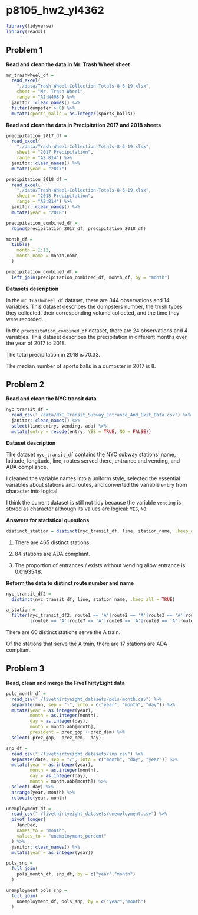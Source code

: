 p8105\_hw2\_yl4362
================

``` r
library(tidyverse)
library(readxl)
```

## Problem 1

**Read and clean the data in Mr. Trash Wheel sheet**

``` r
mr_trashwheel_df = 
  read_excel(
    "./data/Trash-Wheel-Collection-Totals-8-6-19.xlsx", 
    sheet = "Mr. Trash Wheel", 
    range = "A2:N408") %>%
  janitor::clean_names() %>%
  filter(dumpster > 0) %>%
  mutate(sports_balls = as.integer(sports_balls))
```

**Read and clean the data in Precipitation 2017 and 2018 sheets**

``` r
precipitation_2017_df = 
  read_excel(
    "./data/Trash-Wheel-Collection-Totals-8-6-19.xlsx",
    sheet = "2017 Precipitation",
    range = "A2:B14") %>%
  janitor::clean_names() %>%
  mutate(year = "2017")

precipitation_2018_df = 
  read_excel(
    "./data/Trash-Wheel-Collection-Totals-8-6-19.xlsx",
    sheet = "2018 Precipitation",
    range = "A2:B14") %>%
  janitor::clean_names() %>%
  mutate(year = "2018")

precipitation_combined_df =
  rbind(precipitation_2017_df, precipitation_2018_df)

month_df = 
  tibble(
    month = 1:12,
    month_name = month.name
  )

precipitation_combined_df = 
  left_join(precipitation_combined_df, month_df, by = "month")
```

**Datasets description**

In the `mr_trashwheel_df` dataset, there are 344 observations and 14
variables. This dataset describes the dumpsters number, the trush types
they collected, their corresponding volume collected, and the time they
were recorded.

In the `precipitation_combined_df` dataset, there are 24 observations
and 4 variables. This dataset describes the precipitation in different
months over the year of 2017 to 2018.

The total precipitation in 2018 is 70.33.

The median number of sports balls in a dumpster in 2017 is 8.

## Problem 2

**Read and clean the NYC transit data**

``` r
nyc_transit_df = 
  read_csv("./data/NYC_Transit_Subway_Entrance_And_Exit_Data.csv") %>%
  janitor::clean_names() %>%
  select(line:entry, vending, ada) %>%
  mutate(entry = recode(entry, YES = TRUE, NO = FALSE))
```

**Dataset description**

The dataset `nyc_transit_df` contains the NYC subway stations’ name,
latitude, longitude, line, routes served there, entrance and vending,
and ADA compliance.

I cleaned the variable names into a uniform style, selected the
essential variables about stations and routes, and converted the
variable `entry` from character into logical.

I think the current dataset is still not tidy because the variable
`vending` is stored as character although its values are logical: `YES`,
`NO`.

**Answers for statistical questions**

``` r
distinct_station = distinct(nyc_transit_df, line, station_name, .keep_all = TRUE)
```

1.  There are 465 distinct stations.

2.  84 stations are ADA compliant.

3.  The proportion of entrances / exists without vending allow entrance
    is 0.0193548.

**Reform the data to distinct route number and name**

``` r
nyc_transit_df2 = 
  distinct(nyc_transit_df, line, station_name, .keep_all = TRUE)

a_station = 
  filter(nyc_transit_df2, route1 == 'A'|route2 == 'A'|route3 == 'A'|route4 == 'A'|route5 == 'A'
         |route6 == 'A'|route7 == 'A'|route8 == 'A'|route9 == 'A'|route10 == 'A'|route11 == 'A')
```

There are 60 distinct stations serve the A train.

Of the stations that serve the A train, there are 17 stations are ADA
compliant.

## Problem 3

**Read, clean and merge the FiveThirtyEight data**

``` r
pols_month_df = 
  read_csv("./fivethirtyeight_datasets/pols-month.csv") %>%
  separate(mon, sep = "-", into = c("year", "month", "day")) %>%
  mutate(year = as.integer(year), 
         month = as.integer(month), 
         day = as.integer(day),
         month = month.abb[month],
         president = prez_gop + prez_dem) %>%
  select(-prez_gop, -prez_dem, -day)

snp_df =
  read_csv("./fivethirtyeight_datasets/snp.csv") %>%
  separate(date, sep = "/", into = c("month", "day", "year")) %>%
  mutate(year = as.integer(year), 
         month = as.integer(month), 
         day = as.integer(day),
         month = month.abb[month]) %>%
  select(-day) %>%
  arrange(year, month) %>%
  relocate(year, month)

unemployment_df = 
  read_csv("./fivethirtyeight_datasets/unemployment.csv") %>%
  pivot_longer(
    Jan:Dec,
    names_to = "month",
    values_to = "unemployment_percent"
  ) %>%
  janitor::clean_names() %>%
  mutate(year = as.integer(year))

pols_snp = 
  full_join(
    pols_month_df, snp_df, by = c("year","month")
  )

unemployment_pols_snp = 
  full_join(
    unemployment_df, pols_snp, by = c("year","month")
  )
```
